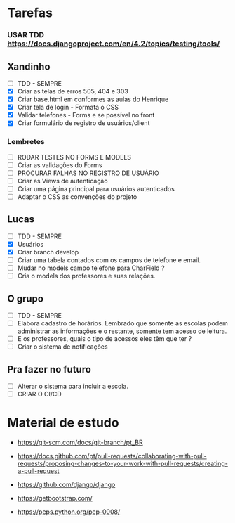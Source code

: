 # Tarefas

### USAR TDD https://docs.djangoproject.com/en/4.2/topics/testing/tools/

## Xandinho

* [ ] TDD - SEMPRE
* [x] Criar as telas de erros 505, 404 e 303
* [x] Criar base.html em conformes as aulas do Henrique
* [x] Criar tela de login - Formata o CSS
* [x] Validar telefones - Forms e se possível no front
* [x] Criar formulário de registro de usuários/client

### Lembretes
* [ ] RODAR TESTES NO FORMS E MODELS
* [ ] Criar as validações do Forms
* [ ] PROCURAR FALHAS NO REGISTRO DE USUÁRIO
* [ ] Criar as Views de autenticação
* [ ] Criar uma página principal para usuários autenticados
* [ ] Adaptar o CSS as convenções do projeto

## Lucas

* [ ] TDD - SEMPRE
* [x] Usuários
* [x] Criar branch develop
* [ ] Criar uma tabela contados com os campos de telefone e email.
* [ ] Mudar no models campo telefone para CharField ?
* [ ] Cria o models dos professores e suas relações.

## O grupo

* [ ] TDD - SEMPRE
* [ ] Elabora cadastro de horários. Lembrado que somente as escolas podem administrar as informações e o restante,
  somente tem acesso de leitura.
* [ ] E os professores, quais o tipo de acessos eles têm que ter ?
* [ ] Criar o sistema de notificações

## Pra fazer no futuro

* [ ] Alterar o sistema para incluir a escola.
* [ ] CRIAR O CI/CD

# Material de estudo

* https://git-scm.com/docs/git-branch/pt_BR

* https://docs.github.com/pt/pull-requests/collaborating-with-pull-requests/proposing-changes-to-your-work-with-pull-requests/creating-a-pull-request

* https://github.com/django/django

* https://getbootstrap.com/

* https://peps.python.org/pep-0008/ 
